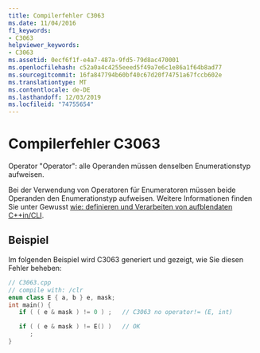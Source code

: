 ```yaml
---
title: Compilerfehler C3063
ms.date: 11/04/2016
f1_keywords:
- C3063
helpviewer_keywords:
- C3063
ms.assetid: 0ecf6f1f-e4a7-487a-9fd5-79d8ac470001
ms.openlocfilehash: c52a0a4c4255eeed5f49a7e6c1e86a1f64b8ad77
ms.sourcegitcommit: 16fa847794b60bf40c67d20f74751a67fccb602e
ms.translationtype: MT
ms.contentlocale: de-DE
ms.lasthandoff: 12/03/2019
ms.locfileid: "74755654"
---
```

# <a name="compiler-error-c3063"></a>Compilerfehler C3063

Operator "Operator": alle Operanden müssen denselben Enumerationstyp aufweisen.

Bei der Verwendung von Operatoren für Enumeratoren müssen beide Operanden den Enumerationstyp aufweisen. Weitere Informationen finden Sie unter Gewusst [wie: definieren und Verarbeiten von aufblendaten C++in/CLI](../../dotnet/how-to-define-and-consume-enums-in-cpp-cli.md).

## <a name="example"></a>Beispiel

Im folgenden Beispiel wird C3063 generiert und gezeigt, wie Sie diesen Fehler beheben:

```cpp
// C3063.cpp
// compile with: /clr
enum class E { a, b } e, mask;
int main() {
   if ( ( e & mask ) != 0 ) ;   // C3063 no operator!= (E, int)

   if ( ( e & mask ) != E() )   // OK
      ;
}
```
